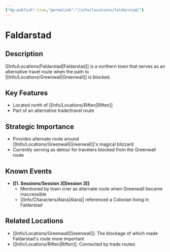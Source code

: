 ```yaml
---
{"dg-publish":true,"permalink":"/info/locations/faldarstad/"}
---
```


# Faldarstad

## Description
[[Info/Locations/Faldarstad\|Faldarstad]] is a northern town that serves as an alternative travel route when the path to [[Info/Locations/Greenwall\|Greenwall]] is blocked.

## Key Features
- Located north of [[Info/Locations/Riften\|Riften]]
- Part of an alternative trade/travel route

## Strategic Importance
- Provides alternate route around [[Info/Locations/Greenwall\|Greenwall]]'s magical blizzard
- Currently serving as detour for travelers blocked from the Greenwall route

## Known Events
- **[[1. Sessions/Session 3\|Session 3]]**: 
  - Mentioned by town crier as alternate route when Greenwall became inaccessible
  - [[Info/Characters/Alara\|Alara]] referenced a Colovian living in Faldarstad

## Related Locations
- [[Info/Locations/Greenwall\|Greenwall]]: The blockage of which made Faldarstad's route more important
- [[Info/Locations/Riften\|Riften]]: Connected by trade routes

